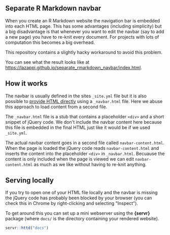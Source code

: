 ## Separate R Markdown navbar

When you create an R Markdown website the navigation bar is embedded into each HTML page.
This has some advantages (including simplicity) but a big disadvantage is that whenever you want to edit the navbar (say to add a new page) you have to re-knit every document.
For projects with lots of computation this becomes a big overhead.

This repository contains a slightly hacky workaround to avoid this problem.

You can see what the result looks like at https://lazappi.github.io/separate_rmarkdown_navbar/index.html.

## How it works

The navbar is usually defined in the sites `_site.yml` file but it is also possible to [provide HTML directly][html-navbar] using a `_navbar.html` file.
Here we abuse this approach to load content from a second file.

The `_navbar.html` file is a stub that contains a placeholder `<div>` and a short snippet of jQuery code.
We don't include the navbar content here because this file is embedded in the final HTML just like it would be if we used `_site.yml`.

The actual navbar content goes in a second file called `navbar-content.html`.
When the page is loaded the jQuery code reads `navbar-content.html` and inserts the content into the placeholder `<div>` in `_navbar.html`.
Becuause the content is only included when the page is viewed we can edit `navbar-content.html` as much as we like without having to re-knit anything.

## Serving locally

If you try to open one of your HTML file locally and the navbar is missing the jQuery code has probably been blocked by your browser
(you can check this in Chrome by right-clicking and selecting "Inspect").

To get around this you can set up a mini webserver using the **{servr}** package
(where `docs/` is the directory containing your rendered website).

```r
servr::httd("docs")
```

[html-navbar]: https://bookdown.org/yihui/rmarkdown/rmarkdown-site.html#html-navigation-bar "R Markdown HTML navigation bar"
